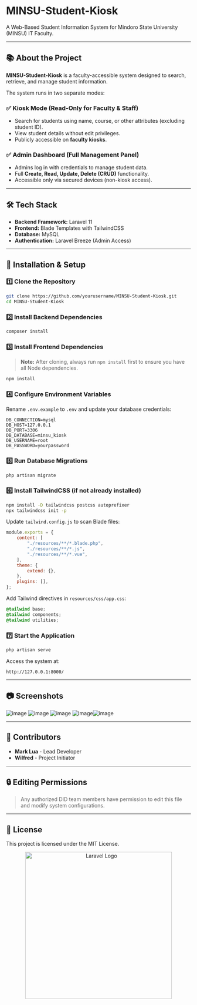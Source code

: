# MINSU-Student-Kiosk

A Web-Based Student Information System for Mindoro State University (MINSU) IT Faculty.

---

## 📚 About the Project

**MINSU-Student-Kiosk** is a faculty-accessible system designed to search, retrieve, and manage student information.

The system runs in two separate modes:

### ✅ Kiosk Mode (Read-Only for Faculty & Staff)

* Search for students using name, course, or other attributes (excluding student ID).
* View student details without edit privileges.
* Publicly accessible on **faculty kiosks**.

### ✅ Admin Dashboard (Full Management Panel)

* Admins log in with credentials to manage student data.
* Full **Create, Read, Update, Delete (CRUD)** functionality.
* Accessible only via secured devices (non-kiosk access).

---

## 🛠️ Tech Stack

* **Backend Framework:** Laravel 11
* **Frontend:** Blade Templates with TailwindCSS
* **Database:** MySQL
* **Authentication:** Laravel Breeze (Admin Access)

---

## 🚀 Installation & Setup

### 1️⃣ Clone the Repository

```bash
git clone https://github.com/yourusername/MINSU-Student-Kiosk.git
cd MINSU-Student-Kiosk
```

### 2️⃣ Install Backend Dependencies

```bash
composer install
```

### 3️⃣ Install Frontend Dependencies

> **Note:** After cloning, always run `npm install` first to ensure you have all Node dependencies.

```bash
npm install
```

### 4️⃣ Configure Environment Variables

Rename `.env.example` to `.env` and update your database credentials:

```env
DB_CONNECTION=mysql
DB_HOST=127.0.0.1
DB_PORT=3306
DB_DATABASE=minsu_kiosk
DB_USERNAME=root
DB_PASSWORD=yourpassword
```

### 5️⃣ Run Database Migrations

```bash
php artisan migrate
```

### 6️⃣ Install TailwindCSS (if not already installed)

```bash
npm install -D tailwindcss postcss autoprefixer
npx tailwindcss init -p
```

Update `tailwind.config.js` to scan Blade files:

```js
module.exports = {
    content: [
        "./resources/**/*.blade.php",
        "./resources/**/*.js",
        "./resources/**/*.vue",
    ],
    theme: {
        extend: {},
    },
    plugins: [],
};
```

Add Tailwind directives in `resources/css/app.css`:

```css
@tailwind base;
@tailwind components;
@tailwind utilities;
```

### 7️⃣ Start the Application

```bash
php artisan serve
```

Access the system at:

```
http://127.0.0.1:8000/
```

---

## 📷 Screenshots
![image](https://github.com/user-attachments/assets/d766aadd-5d90-4da3-b394-a0f28380911a)
![image](https://github.com/user-attachments/assets/0e80a861-c29f-41e7-bef7-dce56e60163d)
![image](https://github.com/user-attachments/assets/3a422b09-8ab7-4665-844b-33e37c1950df)
![image](https://github.com/user-attachments/assets/8203110a-6a3c-46ea-9a45-730c134423fe)![image](https://github.com/user-attachments/assets/60585c53-90b5-4a8c-bc19-ca04e0a05090)



---

## 👥 Contributors

* **Mark Lua** - Lead Developer
* **Wilfred** - Project Initiator

---

## 🔒 Editing Permissions

> Any authorized DID team members have permission to edit this file and modify system configurations.

---

## 📓 License

This project is licensed under the MIT License.

<p align="center">
<a href="https://laravel.com" target="_blank">
<img src="https://raw.githubusercontent.com/laravel/art/master/logo-lockup/5%20SVG/2%20CMYK/1%20Full%20Color/laravel-logolockup-cmyk-red.svg" width="400" alt="Laravel Logo">
</a>
</p>
